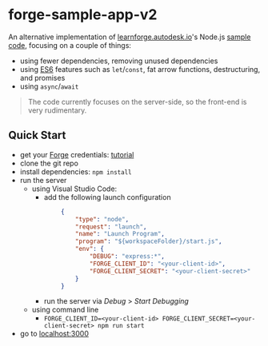 # forge-sample-app-v2

An alternative implementation of [learnforge.autodesk.io](http://learnforge.autodesk.io/)'s
Node.js [sample code](https://github.com/Autodesk-Forge/learn.forge.viewmodels/tree/nodejs),
focusing on a couple of things:

- using fewer dependencies, removing unused dependencies
- using [ES6](http://es6-features.org) features such as `let`/`const`,
fat arrow functions, destructuring, and promises
- using `async`/`await`

> The code currently focuses on the server-side, so the front-end is very rudimentary.

## Quick Start

- get your [Forge](https://developer.autodesk.com/) credentials: [tutorial](http://learnforge.autodesk.io/#/account/)
- clone the git repo
- install dependencies: `npm install`
- run the server
    - using Visual Studio Code:
        - add the following launch configuration
        ```json
                {
                    "type": "node",
                    "request": "launch",
                    "name": "Launch Program",
                    "program": "${workspaceFolder}/start.js",
                    "env": {
                        "DEBUG": "express:*",
                        "FORGE_CLIENT_ID": "<your-client-id>",
                        "FORGE_CLIENT_SECRET": "<your-client-secret>"
                    }
                }
        ```
        - run the server via *Debug* > *Start Debugging*
    - using command line
        - `FORGE_CLIENT_ID=<your-client-id> FORGE_CLIENT_SECRET=<your-client-secret> npm run start`
- go to [localhost:3000](http://localhost:3000)